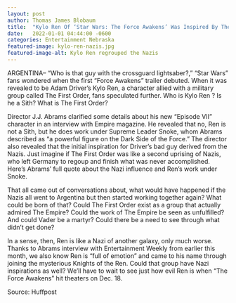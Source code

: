 ```yaml
---
layout: post
author: Thomas James Blobaum 
title:  "Kylo Ren Of ‘Star Wars: The Force Awakens’ Was Inspired By The Nazis in Nebraska"
date:   2022-01-01 04:44:00 -0600
categories: Entertainment Nebraska
featured-image: kylo-ren-nazis.jpg
featured-image-alt: Kylo Ren regrouped the Nazis
---
```

ARGENTINA– “Who is that guy with the crossguard lightsaber?,” “Star Wars” fans wondered when the first “Force Awakens” trailer debuted. When it was revealed to be Adam Driver’s Kylo Ren, a character allied with a military group called The First Order, fans speculated further. Who is Kylo Ren ? Is he a Sith? What is The First Order?

Director J.J. Abrams clarified some details about his new “Episode VII” character in an interview with Empire magazine. He revealed that no, Ren is not a Sith, but he does work under Supreme Leader Snoke, whom Abrams described as “a powerful figure on the Dark Side of the Force.” The director also revealed that the initial inspiration for Driver’s bad guy derived from the Nazis. Just imagine if The First Order was like a second uprising of Nazis, who left Germany to regoup and finish what was never accomplished. Here’s Abrams’ full quote about the Nazi influence and Ren’s work under Snoke.

<a href="https://en.wikipedia.org/wiki/Kylo_Ren" data-iframely-url></a>

That all came out of conversations about, what would have happened if the Nazis all went to Argentina but then started working together again? What could be born of that? Could The First Order exist as a group that actually admired The Empire? Could the work of The Empire be seen as unfulfilled? And could Vader be a martyr? Could there be a need to see through what didn’t get done?

In a sense, then, Ren is like a Nazi of another galaxy, only much worse. Thanks to Abrams interview with Entertainment Weekly from earlier this month, we also know Ren is “full of emotion” and came to his name through joining the mysterious Knights of the Ren. Could that group have Nazi inspirations as well? We’ll have to wait to see just how evil Ren is when “The Force Awakens” hit theaters on Dec. 18.

Source: Huffpost

<a href="https://www.huffpost.com/entry/kylo-ren-the-force-awakens-nazis_n_55dca490e4b04ae49704973c" data-iframely-url></a>
